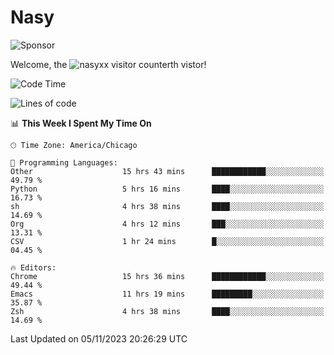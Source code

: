 # Nasy

<!--
<p align="center">
<img height="200" src="https://github-readme-stats.vercel.app/api?username=nasyxx&count_private=true&show_icons=true&theme=dracula&include_all_commits=true"/>
<img height="200" src="https://github-readme-stats.vercel.app/api/top-langs/?username=nasyxx&theme=dracula&hide=html,jupyter+notebook&count_private=true&show_icons=true"/>
</p>

  
----------------
-->

![Sponsor](https://img.shields.io/static/v1.svg?label=Sponsor&message=%E2%9D%A4&logo=GitHub&style=flat&color=pink)
 
Welcome, the ![nasyxx visitor counter](https://count.getloli.com/get/@nasyxx?theme=rule34)th vistor!
 
<!--START_SECTION:waka-->
![Code Time](http://img.shields.io/badge/Code%20Time-3%2C905%20hrs%2044%20mins-blue)

![Lines of code](https://img.shields.io/badge/From%20Hello%20World%20I%27ve%20Written-6.3%20million%20lines%20of%20code-blue)

📊 **This Week I Spent My Time On** 

```text
🕑︎ Time Zone: America/Chicago

💬 Programming Languages: 
Other                    15 hrs 43 mins      ████████████░░░░░░░░░░░░░   49.79 % 
Python                   5 hrs 16 mins       ████░░░░░░░░░░░░░░░░░░░░░   16.73 % 
sh                       4 hrs 38 mins       ████░░░░░░░░░░░░░░░░░░░░░   14.69 % 
Org                      4 hrs 12 mins       ███░░░░░░░░░░░░░░░░░░░░░░   13.31 % 
CSV                      1 hr 24 mins        █░░░░░░░░░░░░░░░░░░░░░░░░   04.45 % 

🔥 Editors: 
Chrome                   15 hrs 36 mins      ████████████░░░░░░░░░░░░░   49.44 % 
Emacs                    11 hrs 19 mins      █████████░░░░░░░░░░░░░░░░   35.87 % 
Zsh                      4 hrs 38 mins       ████░░░░░░░░░░░░░░░░░░░░░   14.69 % 
```


 Last Updated on 05/11/2023 20:26:29 UTC
<!--END_SECTION:waka-->

<!-- ![visitors](https://visitor-badge.laobi.icu/badge?page_id=nasyxx.nasyxx) -->
